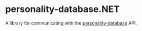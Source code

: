 # personality-database.NET
A library for communicating with the [personality-database](https://www.personality-database.com) API.
